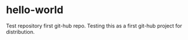 # hello-world
Test repository first git-hub repo.
Testing this as a first git-hub project for distribution.
